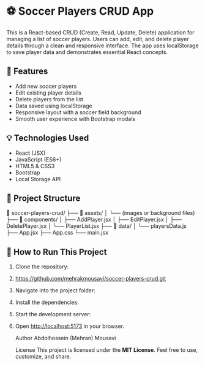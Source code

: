 # ⚽ Soccer Players CRUD App

This is a React-based CRUD (Create, Read, Update, Delete) application for managing a list of soccer players. Users can add, edit, and delete player details through a clean and responsive interface. 
The app uses localStorage to save player data and demonstrates essential React concepts.

## 📌 Features
- Add new soccer players
- Edit existing player details
- Delete players from the list
- Data saved using localStorage
- Responsive layout with a soccer field background
- Smooth user experience with Bootstrap modals

## 💡 Technologies Used
- React (JSX)
- JavaScript (ES6+)
- HTML5 & CSS3
- Bootstrap
- Local Storage API

## 📂 Project Structure
📁 soccer-players-crud/ ├── 📁 assets/ │ └── (images or background files) ├── 📁 components/ │ ├── AddPlayer.jsx │ ├── EditPlayer.jsx │ ├── DeletePlayer.jsx │ └── PlayerList.jsx ├── 📁 data/ │ └── playersData.js ├── App.jsx ├── App.css └── main.jsx


## 🚀 How to Run This Project
1. Clone the repository:
2. https://github.com/mehrakmousavi/soccer-players-crud.git
3. Navigate into the project folder:
4. Install the dependencies:
5. Start the development server:
6. Open [http://localhost:5173](http://localhost:5173) in your browser.

   Author
   Abdolhossein (Mehran) Mousavi

   License
This project is licensed under the **MIT License**. Feel free to use, customize, and share.


